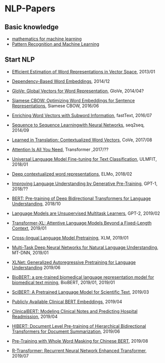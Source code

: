 # NLP-Papers

## Basic knowledge

- [mathematics for machine learning](https://mml-book.github.io/book/mml-book.pdf)
- [Pattern Recognition and Machine Learning](http://users.isr.ist.utl.pt/~wurmd/Livros/school/Bishop%20-%20Pattern%20Recognition%20And%20Machine%20Learning%20-%20Springer%20%202006.pdf)

## Start NLP

- [Efficient Estimation of Word Representations in Vector Space](https://arxiv.org/pdf/1301.3781.pdf), 2013/01	
- [Dependency-Based Word Embeddings](https://www.aclweb.org/anthology/P14-2050.pdf), 2014/12	
- [GloVe: Global Vectors for Word Representation](https://nlp.stanford.edu/pubs/glove.pdf), GloVe, 2014/04?
- [Siamese CBOW: Optimizing Word Embeddings for Sentence Representations](https://arxiv.org/pdf/1606.04640.pdf), Siamese CBOW, 2016/06
- [Enriching Word Vectors with Subword Information](https://arxiv.org/pdf/1607.04606.pdf), fastText, 2016/07

- [Sequence to Sequence Learningwith Neural Networks](https://arxiv.org/pdf/1409.3215.pdf), seq2seq, 2014/09

- [Learned in Translation: Contextualized Word Vectors](http://papers.nips.cc/paper/7209-learned-in-translation-contextualized-word-vectors.pdf), CoVe, 2017/08	

- [Attention Is All You Need](https://arxiv.org/pdf/1706.03762.pdf), Transformer ,2017/??

- [Universal Language Model Fine-tuning for Text Classification](https://arxiv.org/pdf/1801.06146.pdf), ULMFIT, 2018/01
- [Deep contextualized word representations](https://arxiv.org/pdf/1802.05365.pdf), ELMo, 2018/02
- [Improving Language Understanding by Generative Pre-Training](https://s3-us-west-2.amazonaws.com/openai-assets/research-covers/language-unsupervised/language_understanding_paper.pdf), GPT-1, 2018/??	
- [BERT: Pre-training of Deep Bidirectional Transformers for Language Understanding](https://arxiv.org/pdf/1810.04805.pdf), 2018/10	
- [Language Models are Unsupervised Multitask Learners](https://d4mucfpksywv.cloudfront.net/better-language-models/language_models_are_unsupervised_multitask_learners.pdf), GPT-2, 2019/02
- [Transformer-XL: Attentive Language Models Beyond a Fixed-Length Context](https://arxiv.org/abs/1901.02860), 2019/01	

- [Cross-lingual Language Model Pretraining](https://arxiv.org/pdf/1901.07291.pdf), XLM, 2019/01	
- [Multi-Task Deep Neural Networks for Natural Language Understanding](https://arxiv.org/pdf/1901.11504.pdf), MT-DNN, 2019/01	

- [XLNet: Generalized Autoregressive Pretraining for Language Understanding](https://arxiv.org/abs/1906.08237) 2019/06

- [BioBERT: a pre-trained biomedical language representation model for biomedical text mining](https://arxiv.org/ftp/arxiv/papers/1901/1901.08746.pdf), BioBERT, 2019/01, 2019/01
- [SciBERT: A Pretrained Language Model for Scientific Text](https://arxiv.org/abs/1903.10676.pdf), 2019/03
- [Publicly Available Clinical BERT Embeddings](https://arxiv.org/abs/1904.03323.pdf), 2019/04
- [ClinicalBERT: Modeling Clinical Notes and Predicting Hospital Readmission](https://arxiv.org/abs/1904.05342.pdf), 2019/04
- [HIBERT: Document Level Pre-training of Hierarchical Bidirectional Transformers for Document Summarization](https://arxiv.org/pdf/1905.06566.pdf), 2019/06
- [Pre-Training with Whole Word Masking for Chinese BERT](https://arxiv.org/pdf/1906.08101.pdf), 2019/08

- [R-Transformer: Recurrent Neural Network Enhanced Transformer](https://arxiv.org/abs/1907.05572), 2019/07



